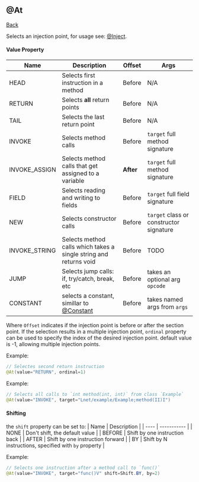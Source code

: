 ## @At
[Back](mixins.md)

Selects an injection point, for usage see: [@Inject](inject.md).

#### Value Property
| Name | Description | Offset | Args |
| ---- | ----------- | ------ | ---- |
| HEAD | Selects first instruction in a method | Before | N/A |
| RETURN | Selects **all** return points | Before | N/A |
| TAIL | Selects the last return point | Before | N/A |
| INVOKE | Selects method calls | Before | `target` full method signature |
| INVOKE_ASSIGN | Selects method calls that get assigned to a variable | **After** | `target` full method signature |
| FIELD | Selects reading and writing to fields | Before | `target` full field signature |
| NEW | Selects constructor calls | Before | `target` class or constructor signature |
| INVOKE_STRING | Selects method calls which takes a single string and returns void | Before | TODO |
| JUMP | Selects jump calls: if, try/catch, break, etc | Before | takes an optional arg `opcode` |
| CONSTANT | selects a constant, simillar to [@Constant](constant.md) | Before | takes named args from `args` |

Where `Offset` indicates if the injection point is before or after the section point.
If the selection results in a multiple injection point, `ordinal` property can be used to specify the index of the desired injection point. default value is -1, allowing multiple injection points.

Example:
```java
// Selectes second return instruction
@At(value="RETURN", ordinal=1)
```

Example:
```java
// Selects all calls to `int method(int, int)` from class `Example`
@At(value="INVOKE", target="Lnet/example/Example;method(II)I")
```

#### Shifting
the `shift` property can be set to:
| Name | Description |
| ---- | ----------- |
| NONE | Don't shift, the default value |
| BEFORE | Shift by one instruction back |
| AFTER | Shift by one instruction forward |
| BY | Shift by N instructions, specified with `by` property |

Example:
```java
// Selects one instruction after a method call to `func()`
@At(value="INVOKE", target="func()V" shift=Shift.BY, by=2)
```
